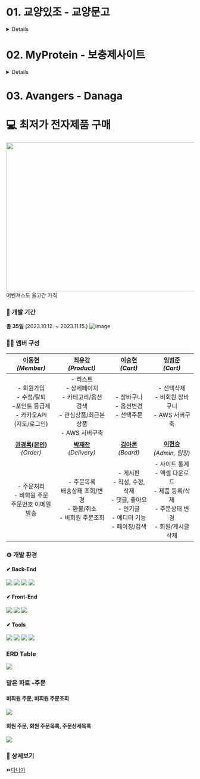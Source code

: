 # 01. 교양있조 - 교양문고
<details>
### 📁 상세보기
⏩[교양있조](https://github.com/kkr95101/ITWILL_TEAM_PROJECT/tree/main/Gyoyangmungo)

### 📅 개발 기간
**총 12일** (2023.07.14. ~ 2023.07.25.)

### ⚙ 개발 환경
#### ✔ Back-End
<img src="https://img.shields.io/badge/java 1.8-2C2255?style=for-the-badge&logo=openJDK&logoColor=white"> <img src="https://img.shields.io/badge/jdbc-000000?style=for-the-badge&logo=amazondocumentdb&logoColor=white"> <img src="https://img.shields.io/badge/Oracle-F80000?style=for-the-badge&logo=oracle&logoColor=white">

#### ✔ Front-End
<img src="https://img.shields.io/badge/swing-2F2625?style=for-the-badge&logo=coffeescript&logoColor=white">

#### ✔ Tools
<img src="https://img.shields.io/badge/eclipse se-2C2255?style=for-the-badge&logo=eclipse&logoColor=white"> <img src="https://img.shields.io/badge/github-181717?style=for-the-badge&logo=github&logoColor=white">

### ERD Table
<img src="https://github.com/kkr95101/ITWILL_TEAM_PROJECT/assets/133841227/ba91aeae-21ba-425d-803b-8fb5d7b7e6de"/>


</details>

# 02. MyProtein - 보충제사이트
<details>
  
### 💻 프로젝트 소개
현재 운영되고 있는 마이프로틴 페이지를 모방한 사이트입니다.`

### 📅 개발 기간
**총 8일** (2023.08.18. ~ 2023.08.25.)

### ⚙ 개발 환경
#### ✔ Back-End
<img src="https://img.shields.io/badge/java 1.8-2C2255?style=for-the-badge&logo=openJDK&logoColor=white"> <img src="https://img.shields.io/badge/JSP-F8DC75?style=for-the-badge&logo=apachetomcat&logoColor=black"> <img src="https://img.shields.io/badge/mybatis-000000?style=for-the-badge&logo=amazondocumentdb&logoColor=white"> <img src="https://img.shields.io/badge/Oracle-F80000?style=for-the-badge&logo=oracle&logoColor=white">

#### ✔ Front-End
<img src="https://img.shields.io/badge/HTML5-E34F26?style=for-the-badge&logo=html5&logoColor=white"> <img src="https://img.shields.io/badge/javascript-F7DF1E?style=for-the-badge&logo=javascript&logoColor=black"> <img src="https://img.shields.io/badge/css3-1572B6?style=for-the-badge&logo=css3&logoColor=white">

#### ✔ Tools
<img src="https://img.shields.io/badge/eclipse ee-2C2255?style=for-the-badge&logo=eclipse&logoColor=white"> <img src="https://img.shields.io/badge/gradle 8.3-02303A?style=for-the-badge&logo=gradle&logoColor=white"> <img src="https://img.shields.io/badge/github-181717?style=for-the-badge&logo=github&logoColor=white">


### 📄 주요 기능
| 메인 페이지 | 상품페이지  |
|:--------:|:----------:|
|![image](https://github.com/kkr95101/ITWILL_TEAM_PROJECT/assets/133841227/6f4fc848-75ae-40c8-9f64-5c75134e2b23)|![image](https://github.com/kkr95101/ITWILL_TEAM_PROJECT/assets/133841227/3abc47cf-11b2-4181-9116-48354610775d)|
|**장바구니 페이지**|**주문 페이지**|
|![image](https://github.com/kkr95101/ITWILL_TEAM_PROJECT/assets/133841227/1014d445-0e07-4527-945b-76c4d7141957)|![image](https://github.com/kkr95101/ITWILL_TEAM_PROJECT/assets/133841227/81884720-8a9d-4e9c-8150-7a702759f562)|



### 📁 상세보기
⏩[sellPhone](https://github.com/Roco-LEE/IWILL_TEAM_PROJECT/tree/master/02.sellPhone)
</details>


# 03. Avangers - Danaga
# 💻 최저가 전자제품 구매
<img src="https://prod-ripcut-delivery.disney-plus.net/v1/variant/disney/8D63BFCB55921C27B39DB09FFD775F1C1EDE00FC4D5611AC492CA33B7651FDF2/scale?width=1440&aspectRatio=1.78&format=jpeg" width="800" height="400"/>
어벤져스도 울고간 가격



### 📅 개발 기간
**총 35일** (2023.10.12. ~ 2023.11.15.)
![image](https://github.com/Roco-LEE/IWILL_TEAM_PROJECT/assets/133840827/259ecd10-aa83-42ba-b44c-973d98cf96b3)


### 🙋‍♂️ 멤버 구성
| [이동현 ](https://github.com/leedong617) <br> *(Member)*  | [최유강](https://github.com/choliea) <br> *(Product)* | [이승현](https://github.com/lsh96900410) <br> *(Cart)* | [임범준](https://github.com/beomjun10) <br> *(Cart)* |
| :------: |  :------: | :------: | :------: |
| - 회원가입 <br> - 수정/탈퇴 <br> -포인트 등급제 <br> - 카카오API <br> (지도/로그인) |- 리스트 <br> - 상세페이지 <br> - 카테고리/옵션 검색 <br> - 관심상품/최근본상품 <br> - AWS 서버구축  | - 장바구니 <br> - 옵션변경 <br> - 선택주문 | - 선택삭제 <br> - 비회원 장바구니 <br> - AWS 서버구축 |
| [**권경록(본인)**](https://github.com/kkr95101) <br> *(Order)*  | [**박재찬**](https://github.com/ykmr0331) <br> *(Delivery)*  | [**김아론**](https://github.com/aronkim92) <br> *(Board)* | [**이현승**](https://github.com/roco-lee) <br> *(Admin, 팀장)* |
| - 주문처리 <br> - 비회원 주문 <br> 주문번호 이메일 발송  | - 주문목록 <br> 배송상태 조회/변경 <br> - 환불/취소 <br> - 비회원 주문조회   | - 게시판 <br> - 작성, 수정, 삭제 <br> - 댓글, 좋아요 <br> - 인기글 <br> - 에디터 기능 <br> - 페이징/검색 | - 사이트 통계 <br> - 엑셀 다운로드 <br> - 제품 등록/삭제 <br> - 주문상태 변경 <br> - 회원/게시글 삭제 |



### ⚙ 개발 환경
</div>

#### ✔ Back-End
<img src="https://img.shields.io/badge/Spring Boot 3.1.4-6DB33F?style=for-the-badge&logo=springboot&logoColor=white"> <img src="https://img.shields.io/badge/Spring Data JPA-2C2255?style=for-the-badge&logo=amazondocumentdb&logoColor=white"> <img src="https://img.shields.io/badge/Thymeleaf-005F0F?style=for-the-badge&logo=Thymeleaf&logoColor=white"> <img src="https://img.shields.io/badge/Oracle-F80000?style=for-the-badge&logo=oracle&logoColor=white">

#### ✔ Front-End
<img src="https://img.shields.io/badge/javascript-F7DF1E?style=for-the-badge&logo=javascript&logoColor=black"> <img src="https://img.shields.io/badge/jquery 3.6.0-0769AD?style=for-the-badge&logo=jquery&logoColor=white"> <img src="https://img.shields.io/badge/Bootstrap 4-7952B3?style=for-the-badge&logo=bootstrap&logoColor=white">

#### ✔ Tools
<img src="https://img.shields.io/badge/STS 4.19.0-6DB33F?style=for-the-badge&logo=spring&logoColor=white"> <img src="https://img.shields.io/badge/gradle 8.3-02303A?style=for-the-badge&logo=gradle&logoColor=white"> <img src="https://img.shields.io/badge/github-181717?style=for-the-badge&logo=github&logoColor=white"> <img src="https://img.shields.io/badge/aws-232F3E?style=for-the-badge&logo=amazonaws&logoColor=white">

### ERD Table
<img src="https://github.com/kkr95101/ITWILL_TEAM_PROJECT/assets/133841227/640bc992-458b-41af-85a6-974272597f83"/>

### 맡은 파트 -주문

#### 비회원 주문, 비회원 주문조회
<img src="https://github.com/kkr95101/Danaga/assets/133841227/ec675b91-0a05-406a-9db8-08b074233d4b">

#### 회원 주문, 회원 주문목록, 주문상세목록

<img src="https://github.com/kkr95101/Danaga/assets/133841227/1531bdef-7f9a-40d0-943c-9b8c1294778d">


### 📁 상세보기
⏩[다나가](https://github.com/kkr95101/ITWILL_TEAM_PROJECT/tree/main/Danaga)


